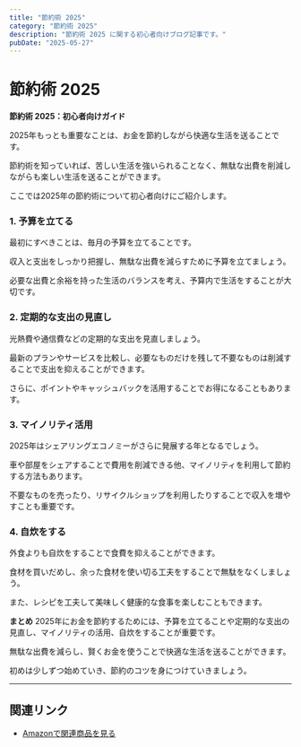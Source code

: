 ```yaml
---
title: "節約術 2025"
category: "節約術 2025"
description: "節約術 2025 に関する初心者向けブログ記事です。"
pubDate: "2025-05-27"
---
```


# 節約術 2025

**節約術 2025：初心者向けガイド**

2025年もっとも重要なことは、お金を節約しながら快適な生活を送ることです。

節約術を知っていれば、苦しい生活を強いられることなく、無駄な出費を削減しながらも楽しい生活を送ることができます。

ここでは2025年の節約術について初心者向けにご紹介します。



### 1. 予算を立てる
最初にすべきことは、毎月の予算を立てることです。

収入と支出をしっかり把握し、無駄な出費を減らすために予算を立てましょう。

必要な出費と余裕を持った生活のバランスを考え、予算内で生活をすることが大切です。



### 2. 定期的な支出の見直し
光熱費や通信費などの定期的な支出を見直しましょう。

最新のプランやサービスを比較し、必要なものだけを残して不要なものは削減することで支出を抑えることができます。

さらに、ポイントやキャッシュバックを活用することでお得になることもあります。



### 3. マイノリティ活用
2025年はシェアリングエコノミーがさらに発展する年となるでしょう。

車や部屋をシェアすることで費用を削減できる他、マイノリティを利用して節約する方法もあります。

不要なものを売ったり、リサイクルショップを利用したりすることで収入を増やすことも重要です。



### 4. 自炊をする
外食よりも自炊をすることで食費を抑えることができます。

食材を買いだめし、余った食材を使い切る工夫をすることで無駄をなくしましょう。

また、レシピを工夫して美味しく健康的な食事を楽しむこともできます。



**まとめ**
2025年にお金を節約するためには、予算を立てることや定期的な支出の見直し、マイノリティの活用、自炊をすることが重要です。

無駄な出費を減らし、賢くお金を使うことで快適な生活を送ることができます。

初めは少しずつ始めていき、節約のコツを身につけていきましょう。



---

## 関連リンク

- [Amazonで関連商品を見る](https://www.amazon.co.jp/s?k=%E7%AF%80%E7%B4%84%E8%A1%93+2025&tag=autowritehubai-22)
